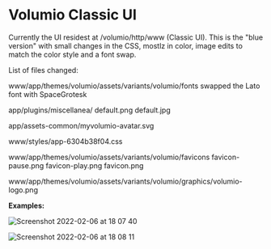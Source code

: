 # Volumio Classic UI

Currently the UI residest at /volumio/http/www (Classic UI). This is the "blue version" with small changes in the CSS, mostlz in color, image edits to match the color style and a font swap.

List of files changed:

www/app/themes/volumio/assets/variants/volumio/fonts swapped the Lato font with SpaceGrotesk

app/plugins/miscellanea/ default.png default.jpg

app/assets-common/myvolumio-avatar.svg

www/styles/app-6304b38f04.css

www/app/themes/volumio/assets/variants/volumio/favicons favicon-pause.png favicon-play.png favicon.png

www/app/themes/volumio/assets/variants/volumio/graphics/volumio-logo.png



**Examples:**

![Screenshot 2022-02-06 at 18 07 40](https://user-images.githubusercontent.com/15832252/152692433-86ea20be-0bc3-4be3-b6f7-06e71a8c1d1e.png)


![Screenshot 2022-02-06 at 18 08 11](https://user-images.githubusercontent.com/15832252/152692429-3cad3118-4c33-45d1-b642-b2ddcb8e5413.png)
